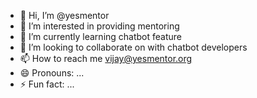- 👋 Hi, I’m @yesmentor
- 👀 I’m interested in providing mentoring
- 🌱 I’m currently learning chatbot feature
- 💞️ I’m looking to collaborate on with chatbot developers
- 📫 How to reach me vijay@yesmentor.org
- 😄 Pronouns: ...
- ⚡ Fun fact: ...

<!---
yesmentor/yesmentor is a ✨ special ✨ repository because its `README.md` (this file) appears on your GitHub profile.
You can click the Preview link to take a look at your changes.
--->
